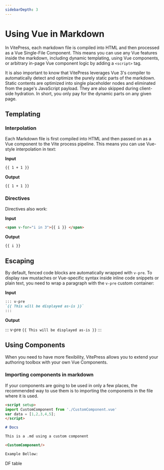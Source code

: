 ```yaml
---
sidebarDepth: 3
---
```


# Using Vue in Markdown

In VitePress, each markdown file is compiled into HTML and then processed as a Vue Single-File Component. This means you
can use any Vue features inside the markdown, including dynamic templating, using Vue components, or arbitrary in-page
Vue component logic by adding a `<script>` tag.

It is also important to know that VitePress leverages Vue 3's compiler to automatically detect and optimize the purely
static parts of the markdown. Static contents are optimized into single placeholder nodes and eliminated from the page's
JavaScript payload. They are also skipped during client-side hydration. In short, you only pay for the dynamic parts on
any given page.

## Templating

### Interpolation

Each Markdown file is first compiled into HTML and then passed on as a Vue component to the Vite process pipeline. This
means you can use Vue-style interpolation in text:

**Input**

```md
{{ 1 + 1 }}
```

**Output**

<div class="language-text"><pre><code>{{ 1 + 1 }}</code></pre></div>

### Directives

Directives also work:

**Input**

```md
<span v-for="i in 3">{{ i }} </span>
```

**Output**

<div class="language-text"><pre><code><span v-for="i in 3">{{ i }} </span></code></pre></div>

## Escaping

By default, fenced code blocks are automatically wrapped with `v-pre`. To display raw mustaches or Vue-specific syntax
inside inline code snippets or plain text, you need to wrap a paragraph with the `v-pre` custom container:

**Input**

```md
::: v-pre
`{{ This will be displayed as-is }}`
:::
```

**Output**

::: v-pre
`{{ This will be displayed as-is }}`
:::

## Using Components

When you need to have more flexibility, VitePress allows you to extend your authoring toolbox with your own Vue
Components.

### Importing components in markdown

If your components are going to be used in only a few places, the recommended way to use them is to importing the
components in the file where it is used.

```md
<script setup>
import CustomComponent from './CustomComponent.vue'
var data = [1,2,3,4,5];
</script>

# Docs

This is a .md using a custom component

<CustomComponent/>

Example Bellow:
```

[comment]: <> (<script setup>)

[comment]: <> (    import CustomComponent from './CustomComponent.vue';)

[comment]: <> (    var data = [1,2,3,4,5];)

[comment]: <> (</script>)

[comment]: <> (<CustomComponent :data="data"/>)

DF table

<div>
<div id="modal-app"></div>
<div id="df-app"></div>
</div>

<script setup>
    var params = {"uuid":"3d4bbd12-93c6-11ec-addb-1e00333c5875","titles":{"table":"Hidden fields list","new":"New hidden fields object","edit":"Editing hidden fields object"},"columns":[{"help_text":null,"uuid":"3d4b47b0-93c6-11ec-addb-1e00333c5875","name":"id","label":"ID","read_only":true,"table_classes":"","ordering":"ordering asc seg-1","alignment":"right","visibility":{"table":10,"form":5},"render_params":{"form":"DFWidgetInput","input_type":"number","table":"df-tablecell-plaintext","field_class":"form-control","label_after_element":false,"container_class":"form-group"},"allow_null":false,"textarea":false},{"help_text":null,"uuid":"3d4b2f32-93c6-11ec-addb-1e00333c5875","name":"df_control_data","label":"Df control data","read_only":true,"table_classes":"","ordering":"","alignment":"left","visibility":{"table":5,"form":5},"render_params":{"form":"DFWidgetInput","input_type":"text","table":"df-tablecell-plaintext","field_class":"form-control","label_after_element":false,"container_class":"form-group"},"allow_null":false,"textarea":false},{"help_text":null,"uuid":"3d4b3428-93c6-11ec-addb-1e00333c5875","name":"df_prev_id","label":"Df prev id","read_only":true,"table_classes":"","ordering":"","alignment":"left","visibility":{"table":5,"form":5},"render_params":{"form":"DFWidgetInput","input_type":"text","table":"df-tablecell-plaintext","field_class":"form-control","label_after_element":false,"container_class":"form-group"},"allow_null":false,"textarea":false},{"help_text":null,"uuid":"3d4b3b8a-93c6-11ec-addb-1e00333c5875","name":"row_css_style","label":"Row css style","read_only":true,"table_classes":"","ordering":"","alignment":"left","visibility":{"table":5,"form":5},"render_params":{"form":"DFWidgetInput","input_type":"text","table":"df-tablecell-plaintext","field_class":"form-control","label_after_element":false,"container_class":"form-group"},"allow_null":false,"textarea":false},{"help_text":"Enter abc to hide unit field","uuid":"3d4b4f08-93c6-11ec-addb-1e00333c5875","name":"note","label":"Note","read_only":false,"table_classes":"","ordering":"ordering unsorted","alignment":"left","visibility":{"table":10,"form":10},"render_params":{"form":"DFWidgetInput","input_type":"text","table":"df-tablecell-plaintext","field_class":"form-control","label_after_element":false,"container_class":"form-group","max_length":20,"min_length":null},"allow_null":false,"textarea":false},{"help_text":null,"uuid":"3d4b567e-93c6-11ec-addb-1e00333c5875","name":"unit","label":"Unit","read_only":false,"table_classes":"","ordering":"ordering unsorted","alignment":"left","visibility":{"table":10,"form":10},"render_params":{"form":"DFWidgetSelect","input_type":"text","table":"df-tablecell-plaintext","multiple":false,"allow_tags":false,"field_class":"form-control","label_after_element":false,"container_class":"form-group"},"allow_null":true,"textarea":false,"choices":[{"id":null,"text":"No additional data"},{"id":"pcs","text":"Pieces"},{"id":"wt","text":"Weight"},{"id":"cst","text":"Custom"}],"allow_tags":false},{"help_text":null,"uuid":"3d4b5ec6-93c6-11ec-addb-1e00333c5875","name":"int_fld","label":"Quantity","read_only":false,"table_classes":"","ordering":"ordering unsorted","alignment":"right","visibility":{"table":10,"form":10},"render_params":{"form":"DFWidgetInput","input_type":"number","table":"df-tablecell-plaintext","field_class":"form-control","label_after_element":false,"container_class":"form-group"},"allow_null":true,"textarea":false},{"help_text":"Feel free to use a decimal point / comma","uuid":"3d4b972e-93c6-11ec-addb-1e00333c5875","name":"qty_fld","label":"Weight","read_only":false,"table_classes":"","ordering":"ordering unsorted","alignment":"decimal","visibility":{"table":10,"form":10},"render_params":{"form":"DFWidgetInput","input_type":"number","table":"#DFTableCellFloat","table_show_zeroes":true,"step":"0.1","field_class":"form-control","label_after_element":false,"container_class":"form-group"},"allow_null":true,"textarea":false},{"help_text":"Enter additional info here","uuid":"3d4ba17e-93c6-11ec-addb-1e00333c5875","name":"cst_fld","label":"Comment","read_only":false,"table_classes":"","ordering":"ordering unsorted","alignment":"left","visibility":{"table":10,"form":10},"render_params":{"form":"DFWidgetInput","input_type":"text","table":"df-tablecell-plaintext","field_class":"form-control","label_after_element":false,"container_class":"form-group","max_length":80,"min_length":null},"allow_null":true,"textarea":false},{"help_text":"Now that you have shown me, please enter something","uuid":"3d4ba908-93c6-11ec-addb-1e00333c5875","name":"additional_text","label":"Additional text","read_only":false,"table_classes":"","ordering":"ordering unsorted","alignment":"left","visibility":{"table":10,"form":10},"render_params":{"form":"DFWidgetInput","input_type":"text","table":"df-tablecell-plaintext","field_class":"form-control","label_after_element":false,"container_class":"form-group","max_length":80,"min_length":null},"allow_null":true,"textarea":false},{"uuid":"","name":"#actions-row_end","label":"Actions","read_only":false,"alignment":"left","table_classes":"","ordering":"","render_params":{},"help_text":"","visibility":{"table":10},"allow_null":false}],"actions":{"add":{"position":"HEADER","field_name":null,"name":"add","action_js":"dynamicforms.newRow('{% url url_reverse|add:'-detail' pk='new' format='html' %}', 'record', __TABLEID__);","action":null,"label":"+ Add","title":"Add new record","icon":"add-circle-outline","classes":null},"edit":{"position":"ROW_CLICK","field_name":null,"name":"edit","action_js":"dynamicforms.editRow('{% url url_reverse|add:'-detail' pk='__ROWID__' format='html' %}'.replace('__ROWID__', $(event.target.parentElement).closest('tr[class=\"df-table-row\"]').attr('data-id')), 'record', __TABLEID__);","action":null,"label":"Edit","title":"Edit record","icon":"pencil-outline","classes":null},"delete":{"position":"ROW_END","field_name":null,"name":"delete","action_js":"dynamicforms.deleteRow('{% url url_reverse|add:'-detail' pk=row.id %}', {{row.id}}, 'record', __TABLEID__);","action":null,"label":"Delete","title":"Delete record","icon":"trash-outline","classes":null}},"record":null,"filter":null,"dialog":{"rows":[{"component":"DFFormRow","columns":[{"type":"column","field":{"help_text":null,"uuid":"3d4b47b0-93c6-11ec-addb-1e00333c5875","name":"id","label":"ID","read_only":true,"table_classes":"","ordering":"ordering asc seg-1","alignment":"right","visibility":{"table":10,"form":5},"render_params":{"form":"DFWidgetInput","input_type":"number","table":"df-tablecell-plaintext","field_class":"form-control","label_after_element":false,"container_class":"form-group"},"allow_null":false,"textarea":false}},{"type":"column","field":{"help_text":null,"uuid":"3d4b2f32-93c6-11ec-addb-1e00333c5875","name":"df_control_data","label":"Df control data","read_only":true,"table_classes":"","ordering":"","alignment":"left","visibility":{"table":5,"form":5},"render_params":{"form":"DFWidgetInput","input_type":"text","table":"df-tablecell-plaintext","field_class":"form-control","label_after_element":false,"container_class":"form-group"},"allow_null":false,"textarea":false}},{"type":"column","field":{"help_text":null,"uuid":"3d4b3428-93c6-11ec-addb-1e00333c5875","name":"df_prev_id","label":"Df prev id","read_only":true,"table_classes":"","ordering":"","alignment":"left","visibility":{"table":5,"form":5},"render_params":{"form":"DFWidgetInput","input_type":"text","table":"df-tablecell-plaintext","field_class":"form-control","label_after_element":false,"container_class":"form-group"},"allow_null":false,"textarea":false}},{"type":"column","field":{"help_text":null,"uuid":"3d4b3b8a-93c6-11ec-addb-1e00333c5875","name":"row_css_style","label":"Row css style","read_only":true,"table_classes":"","ordering":"","alignment":"left","visibility":{"table":5,"form":5},"render_params":{"form":"DFWidgetInput","input_type":"text","table":"df-tablecell-plaintext","field_class":"form-control","label_after_element":false,"container_class":"form-group"},"allow_null":false,"textarea":false}},{"type":"column","field":{"help_text":"Enter abc to hide unit field","uuid":"3d4b4f08-93c6-11ec-addb-1e00333c5875","name":"note","label":"Note","read_only":false,"table_classes":"","ordering":"ordering unsorted","alignment":"left","visibility":{"table":10,"form":10},"render_params":{"form":"DFWidgetInput","input_type":"text","table":"df-tablecell-plaintext","field_class":"form-control","label_after_element":false,"container_class":"form-group","max_length":20,"min_length":null},"allow_null":false,"textarea":false}}]},{"component":"DFFormRow","columns":[{"type":"column","field":{"help_text":null,"uuid":"3d4b567e-93c6-11ec-addb-1e00333c5875","name":"unit","label":"Unit","read_only":false,"table_classes":"","ordering":"ordering unsorted","alignment":"left","visibility":{"table":10,"form":10},"render_params":{"form":"DFWidgetSelect","input_type":"text","table":"df-tablecell-plaintext","multiple":false,"allow_tags":false,"field_class":"form-control","label_after_element":false,"container_class":"form-group"},"allow_null":true,"textarea":false,"choices":[{"id":null,"text":"No additional data"},{"id":"pcs","text":"Pieces"},{"id":"wt","text":"Weight"},{"id":"cst","text":"Custom"}],"allow_tags":false}}]},{"component":"DFFormRow","columns":[{"type":"column","field":{"help_text":null,"uuid":"3d4b5ec6-93c6-11ec-addb-1e00333c5875","name":"int_fld","label":"Quantity","read_only":false,"table_classes":"","ordering":"ordering unsorted","alignment":"right","visibility":{"table":10,"form":10},"render_params":{"form":"DFWidgetInput","input_type":"number","table":"df-tablecell-plaintext","field_class":"form-control","label_after_element":false,"container_class":"form-group"},"allow_null":true,"textarea":false}}]},{"component":"DFFormRow","columns":[{"type":"column","field":{"help_text":"Feel free to use a decimal point / comma","uuid":"3d4b972e-93c6-11ec-addb-1e00333c5875","name":"qty_fld","label":"Weight","read_only":false,"table_classes":"","ordering":"ordering unsorted","alignment":"decimal","visibility":{"table":10,"form":10},"render_params":{"form":"DFWidgetInput","input_type":"number","table":"#DFTableCellFloat","table_show_zeroes":true,"step":"0.1","field_class":"form-control","label_after_element":false,"container_class":"form-group"},"allow_null":true,"textarea":false}}]},{"component":"DFFormRow","columns":[{"type":"column","field":{"help_text":"Enter additional info here","uuid":"3d4ba17e-93c6-11ec-addb-1e00333c5875","name":"cst_fld","label":"Comment","read_only":false,"table_classes":"","ordering":"ordering unsorted","alignment":"left","visibility":{"table":10,"form":10},"render_params":{"form":"DFWidgetInput","input_type":"text","table":"df-tablecell-plaintext","field_class":"form-control","label_after_element":false,"container_class":"form-group","max_length":80,"min_length":null},"allow_null":true,"textarea":false}}]},{"component":"DFFormRow","columns":[{"type":"column","field":{"help_text":"Now that you have shown me, please enter something","uuid":"3d4ba908-93c6-11ec-addb-1e00333c5875","name":"additional_text","label":"Additional text","read_only":false,"table_classes":"","ordering":"ordering unsorted","alignment":"left","visibility":{"table":10,"form":10},"render_params":{"form":"DFWidgetInput","input_type":"text","table":"df-tablecell-plaintext","field_class":"form-control","label_after_element":false,"container_class":"form-group","max_length":80,"min_length":null},"allow_null":true,"textarea":false}}]}],"actions":{"form_init":{"name":"form_init","action_js":"examples.hide_fields_on_show(\"{{ serializer.uuid }}\");","action":null},"cancel":{"uuid":"3d4bb16e-93c6-11ec-addb-1e00333c5875","element_id":"cancel-3d4bbd12-93c6-11ec-addb-1e00333c5875","type":"CANCEL","positions":["dialog","form"],"name":"cancel","action_js":false,"action":null,"label":"Cancel","title":"Cancel","icon":null,"classes":"btn ml-1 btn-secondary "},"submit":{"uuid":"3d4bb33a-93c6-11ec-addb-1e00333c5875","element_id":"submit-3d4bbd12-93c6-11ec-addb-1e00333c5875","type":"SUBMIT","positions":["dialog","form"],"name":"submit","action_js":false,"action":null,"label":"Save changes","title":"Save changes","icon":null,"classes":"btn ml-1 btn-primary "}},"component_name":"ExampleHiddenLayout"},"detail_url":"http://localhost:8000/hidden-fields/--record_id--.json","ordering_parameter":"ordering","ordering_style":null,"rows":{"prev":null,"next":null,"results":[{"id":"1","df_control_data":{"row_css_style":"","actions":{"edit":{},"delete":{}}},"df_prev_id":"","row_css_style":"","note":"demo","unit":"Pieces","int_fld":"2","qty_fld":"None","cst_fld":"None","additional_text":"add"}]},"list_url":"http://localhost:8000/hidden-fields.json"};
    console.log(createApp);
    // import dftable from '../../../../vue/src/components/DFTable.vue';

    // <div id="app"></div>
    // <div id="modal-app"></div>
    console.log(params);
    createApp('df-app', '<dftable/>', params, 'modal-app');
</script>


